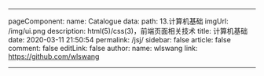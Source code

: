 <!--
 * @Author: WangLiShuai
 * @Date: 2022-06-17 23:22:58
 * @LastEditTime: 2022-06-17 23:25:08
 * @FilePath: \wls-vdoing-blog\docs\00.目录页\07.计算机基础.md
 * @Description:
-->

---

pageComponent:
name: Catalogue
data:
path: 13.计算机基础
imgUrl: /img/ui.png
description: html(5)/css(3)，前端页面相关技术
title: 计算机基础
date: 2020-03-11 21:50:54
permalink: /jsj/
sidebar: false
article: false
comment: false
editLink: false
author:
name: wlswang
link: https://github.com/wlswang

---
